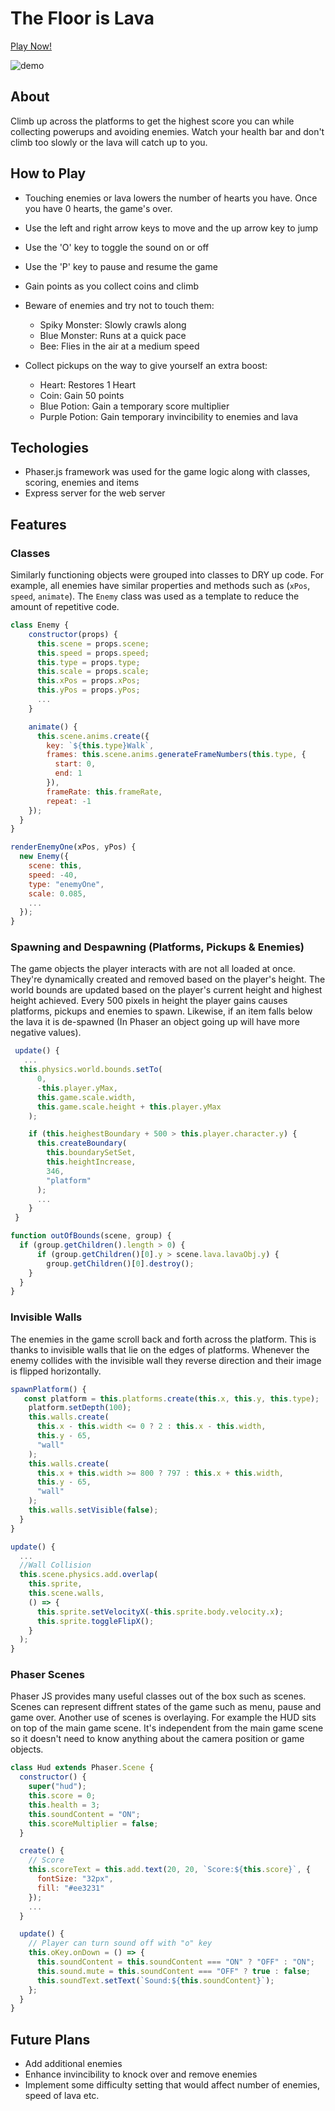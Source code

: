 # The Floor is Lava

[Play Now!](https://immense-citadel-20809.herokuapp.com/)

![demo](/src/assets/gifs/demo.gif)

## About

Climb up across the platforms to get the highest score you can while collecting powerups and avoiding enemies. Watch your health bar
and don't climb too slowly or the lava will catch up to you.

## How to Play

- Touching enemies or lava lowers the number of hearts you have. Once you have 0 hearts, the game's over.
- Use the left and right arrow keys to move and the up arrow key to jump
- Use the 'O' key to toggle the sound on or off
- Use the 'P' key to pause and resume the game
- Gain points as you collect coins and climb

- Beware of enemies and try not to touch them:

  - Spiky Monster: Slowly crawls along
  - Blue Monster: Runs at a quick pace
  - Bee: Flies in the air at a medium speed

- Collect pickups on the way to give yourself an extra boost:
  - Heart: Restores 1 Heart
  - Coin: Gain 50 points
  - Blue Potion: Gain a temporary score multiplier
  - Purple Potion: Gain temporary invincibility to enemies and lava

## Techologies

- Phaser.js framework was used for the game logic along with classes, scoring, enemies and items
- Express server for the web server

## Features

### Classes

Similarly functioning objects were grouped into classes to DRY up code. For example, all enemies have similar properties and methods such as (`xPos`, `speed`, `animate`). The `Enemy` class was used as a template to reduce the amount of repetitive code.

```javascript
class Enemy {
    constructor(props) {
      this.scene = props.scene;
      this.speed = props.speed;
      this.type = props.type;
      this.scale = props.scale;
      this.xPos = props.xPos;
      this.yPos = props.yPos;
      ...
    }

    animate() {
      this.scene.anims.create({
        key: `${this.type}Walk`,
        frames: this.scene.anims.generateFrameNumbers(this.type, {
          start: 0,
          end: 1
        }),
        frameRate: this.frameRate,
        repeat: -1
    });
  }
}

renderEnemyOne(xPos, yPos) {
  new Enemy({
    scene: this,
    speed: -40,
    type: "enemyOne",
    scale: 0.085,
    ...
  });
}
```

### Spawning and Despawning (Platforms, Pickups & Enemies)

The game objects the player interacts with are not all loaded at once. They're dynamically created and removed based on the player's height. The world bounds are updated based on the player's current height and highest height achieved. Every 500 pixels in height the player gains causes platforms, pickups and enemies to spawn. Likewise, if an item falls below the lava it is de-spawned (In Phaser an object going up will have more negative values).

```javascript
 update() {
   ...
  this.physics.world.bounds.setTo(
      0,
      -this.player.yMax,
      this.game.scale.width,
      this.game.scale.height + this.player.yMax
    );

    if (this.heighestBoundary + 500 > this.player.character.y) {
      this.createBoundary(
        this.boundarySetSet,
        this.heightIncrease,
        346,
        "platform"
      );
      ...
    }
 }

function outOfBounds(scene, group) {
  if (group.getChildren().length > 0) {
      if (group.getChildren()[0].y > scene.lava.lavaObj.y) {
        group.getChildren()[0].destroy();
    }
  }
}
```

### Invisible Walls

The enemies in the game scroll back and forth across the platform. This is thanks to invisible walls that lie on the edges of platforms. Whenever the enemy collides with the invisible wall they reverse direction and their image is flipped horizontally.

```javascript
spawnPlatform() {
   const platform = this.platforms.create(this.x, this.y, this.type);
    platform.setDepth(100);
    this.walls.create(
      this.x - this.width <= 0 ? 2 : this.x - this.width,
      this.y - 65,
      "wall"
    );
    this.walls.create(
      this.x + this.width >= 800 ? 797 : this.x + this.width,
      this.y - 65,
      "wall"
    );
    this.walls.setVisible(false);
  }
}

update() {
  ...
  //Wall Collision
  this.scene.physics.add.overlap(
    this.sprite,
    this.scene.walls,
    () => {
      this.sprite.setVelocityX(-this.sprite.body.velocity.x);
      this.sprite.toggleFlipX();
    }
  );
}

```

### Phaser Scenes

Phaser JS provides many useful classes out of the box such as scenes. Scenes can represent diffrent states of the game such as menu, pause and game over. Another use of scenes is overlaying. For example the HUD sits on top of the main game scene. It's independent from the main game scene so it doesn't need to know anything about the camera position or game objects.

```javascript
class Hud extends Phaser.Scene {
  constructor() {
    super("hud");
    this.score = 0;
    this.health = 3;
    this.soundContent = "ON";
    this.scoreMultiplier = false;
  }

  create() {
    // Score
    this.scoreText = this.add.text(20, 20, `Score:${this.score}`, {
      fontSize: "32px",
      fill: "#ee3231"
    });
    ...
  }

  update() {
    // Player can turn sound off with "o" key
    this.oKey.onDown = () => {
      this.soundContent = this.soundContent === "ON" ? "OFF" : "ON";
      this.sound.mute = this.soundContent === "OFF" ? true : false;
      this.soundText.setText(`Sound:${this.soundContent}`);
    };
  }
}

```

## Future Plans

- Add additional enemies
- Enhance invincibility to knock over and remove enemies
- Implement some difficulty setting that would affect number of enemies, speed of lava etc.
